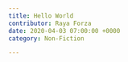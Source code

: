 ```yaml
---
title: Hello World
contributor: Raya Forza
date: 2020-04-03 07:00:00 +0000
category: Non-Fiction

---
```

